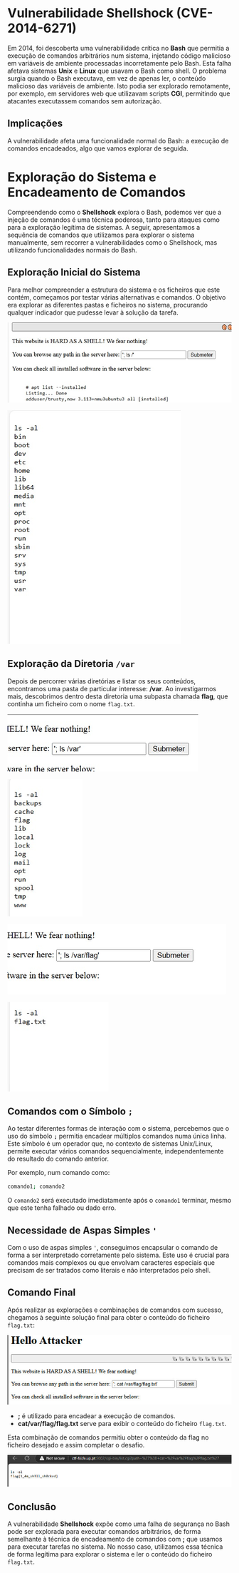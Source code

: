 # Vulnerabilidade Shellshock (CVE-2014-6271)

Em 2014, foi descoberta uma vulnerabilidade crítica no **Bash** que permitia a execução de comandos arbitrários num sistema, injetando código malicioso em variáveis de ambiente processadas incorretamente pelo Bash. Esta falha afetava sistemas **Unix** e **Linux** que usavam o Bash como shell. O problema surgia quando o Bash executava, em vez de apenas ler, o conteúdo malicioso das variáveis de ambiente. Isto podia ser explorado remotamente, por exemplo, em servidores web que utilizavam scripts **CGI**, permitindo que atacantes executassem comandos sem autorização.

## Implicações

A vulnerabilidade afeta uma funcionalidade normal do Bash: a execução de comandos encadeados, algo que vamos explorar de seguida.



# Exploração do Sistema e Encadeamento de Comandos

Compreendendo como o **Shellshock** explora o Bash, podemos ver que a injeção de comandos é uma técnica poderosa, tanto para ataques como para a exploração legítima de sistemas. A seguir, apresentamos a sequência de comandos que utilizamos para explorar o sistema manualmente, sem recorrer a vulnerabilidades como o Shellshock, mas utilizando funcionalidades normais do Bash.



## Exploração Inicial do Sistema

Para melhor compreender a estrutura do sistema e os ficheiros que este contém, começamos por testar várias alternativas e comandos. O objetivo era explorar as diferentes pastas e ficheiros no sistema, procurando qualquer indicador que pudesse levar à solução da tarefa.

![ls_code](docs/images/ls_code.jpeg)

![ls](docs/images/ls.jpeg)


## Exploração da Diretoria `/var`

Depois de percorrer várias diretórias e listar os seus conteúdos, encontramos uma pasta de particular interesse: **/var**. Ao investigarmos mais, descobrimos dentro desta diretoria uma subpasta chamada **flag**, que continha um ficheiro com o nome `flag.txt`.

![ls_var_code](docs/images/ls_var_code.jpeg)

![ls_var](docs/images/ls_var.jpeg)

![ls_flag_code](docs/images/ls_flag_code.jpeg)

![ls_flag](docs/images/ls_flag.jpeg)

## Comandos com o Símbolo `;`

Ao testar diferentes formas de interação com o sistema, percebemos que o uso do símbolo **`;`** permitia encadear múltiplos comandos numa única linha. Este símbolo é um operador que, no contexto de sistemas Unix/Linux, permite executar vários comandos sequencialmente, independentemente do resultado do comando anterior.

Por exemplo, num comando como:

```bash
comando1; comando2

```

O `comando2` será executado imediatamente após o `comando1` terminar, mesmo que este tenha falhado ou dado erro.


## Necessidade de Aspas Simples `'`

Com o uso de aspas simples `'`, conseguimos encapsular o comando de forma a ser interpretado corretamente pelo sistema. Este uso é crucial para comandos mais complexos ou que envolvam caracteres especiais que precisam de ser tratados como literais e não interpretados pelo shell.



## Comando Final

Após realizar as explorações e combinações de comandos com sucesso, chegamos à seguinte solução final para obter o conteúdo do ficheiro `flag.txt`:


![exploit](docs/images/exploit.jpeg)

- **;** é utilizado para encadear a execução de comandos.
- **cat/var/flag/flag.txt** serve para exibir o conteúdo do ficheiro `flag.txt`.

Esta combinação de comandos permitiu obter o conteúdo da flag no ficheiro desejado e assim completar o desafio.

![flag](docs/images/flag.jpeg)

## Conclusão

A vulnerabilidade **Shellshock** expõe como uma falha de segurança no Bash pode ser explorada para executar comandos arbitrários, de forma semelhante à técnica de encadeamento de comandos com **;** que usamos para executar tarefas no sistema. No nosso caso, utilizamos essa técnica de forma legítima para explorar o sistema e ler o conteúdo do ficheiro `flag.txt`.
